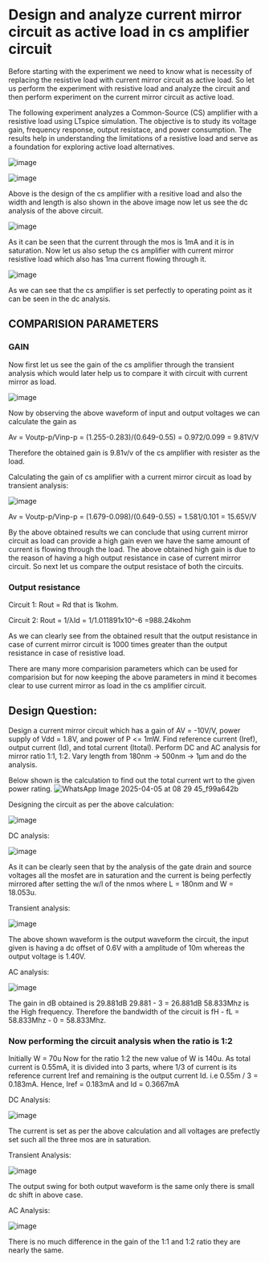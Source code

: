 # Design and analyze current mirror circuit as active load in cs amplifier circuit

Before starting with the experiment we need to know what is necessity of replacing the resistive load with current mirror circuit as active load.
So let us perform the experiment with resistive load and analyze the circuit and then perform experiment on the current mirror circuit as active load.

The following experiment analyzes a Common-Source (CS) amplifier with a resistive load using LTspice simulation. The objective is to study its voltage gain, frequency response, output resistace, and power consumption. The results help in understanding the limitations of a resistive load and serve as a foundation for exploring active load alternatives.

![image](https://github.com/user-attachments/assets/7dd91e86-358a-40ac-a6a2-1e94630185b3)

![image](https://github.com/user-attachments/assets/9481e4c4-6fff-4598-97c3-5f6adeb95395)

Above is the design of the cs amplifier with a resitive load and also the width and length is also shown in the above image now let us see the dc analysis of the above circuit.

![image](https://github.com/user-attachments/assets/581a5caf-c6cb-4c04-8348-c40d8bd755be)

As it can be seen that the current through the mos is 1mA and it is in saturation.
Now let us also setup the cs amplifier with current mirror resistive load which also has 1ma current flowing through it.

![image](https://github.com/user-attachments/assets/24e4e964-73ae-4d4d-879e-9bdc58bae98f)

As we can see that the cs amplifier is set perfectly to operating point as it can be seen in the dc analysis.

## COMPARISION PARAMETERS
### GAIN
Now first let us see the gain of the cs amplifier through the transient analysis which would later help us to compare it with circuit with current mirror as load. 

![image](https://github.com/user-attachments/assets/82ea214b-d0d5-46db-9f39-e4e744a4de32)

Now by observing the above waveform of input and output voltages we can calculate the gain as

  Av = Voutp-p/Vinp-p
     = (1.255-0.283)/(0.649-0.55)
     = 0.972/0.099
     = 9.81V/V

Therefore the obtained gain is 9.81v/v of the cs amplifier with resister as the load.

Calculating the gain of cs amplifier with a current mirror circuit as load by transient analysis:

![image](https://github.com/user-attachments/assets/01da6faf-b531-4dd6-b7ad-3517fbb3481e)

  Av = Voutp-p/Vinp-p
     = (1.679-0.098)/(0.649-0.55)
     = 1.581/0.101
     = 15.65V/V

By the above obtained results we can conclude that using current mirror circuit as load can provide a high gain even we have the same amount of current is flowing through the load.
The above obtained high gain is due to the reason of having a high output resistance in case of current mirror circuit. So next let us compare the output resistace of both the circuits.

### Output resistance

Circuit 1:
   Rout = Rd
   that is 1kohm.

Circuit 2:
   Rout = 1/λId
        = 1/1.011891x10^-6
        =988.24kohm

As we can clearly see from the obtained result that the output resistance in case of current mirror circuit is 1000 times greater than the output resistance in case of resistive load.

There are many more comparision parameters which can be used for comparision but for now keeping the above parameters in mind it becomes clear to use current mirror as load in the cs amplifier circuit.

## Design Question:

Design a current mirror circuit which has a gain of AV = -10V/V, power supply of Vdd = 1.8V, and power of P <= 1mW. Find reference current (Iref), output current (Id), and total current (Itotal). Perform DC and AC analysis for mirror ratio 1:1, 1:2. Vary length from 180nm -> 500nm -> 1µm and do the analysis.

Below shown is the calculation to find out the total current wrt to the given power rating.
![WhatsApp Image 2025-04-05 at 08 29 45_f99a642b](https://github.com/user-attachments/assets/f89d2022-10fd-4cb4-b4ff-318aad0f2f5d)

Designing the circuit as per the above calculation:

![image](https://github.com/user-attachments/assets/a87fd3da-fc32-442f-859b-022c5389d3dd)

DC analysis:

![image](https://github.com/user-attachments/assets/1cbf452d-b0a0-43b1-9897-cf181561b41c)

As it can be clearly seen that by the analysis of the gate drain and source voltages all the mosfet are in saturation and the current is being perfectly mirrored after setting the w/l of the nmos where L = 180nm and W = 18.053u.

Transient analysis:

![image](https://github.com/user-attachments/assets/a2bd5c4b-d431-487b-a298-c200543e3580)

The above shown waveform is the output waveform the circuit, the input given is having a dc offset of 0.6V with a amplitude of 10m whereas the output voltage is 1.40V.

AC analysis:

![image](https://github.com/user-attachments/assets/abfe00f8-6e2a-4f6a-b391-56300ad1021b)

The gain in dB obtained is 29.881dB
29.881 - 3 = 26.881dB
58.833Mhz is the High frequency.
Therefore the bandwidth of the circuit is fH - fL = 58.833Mhz - 0 = 58.833Mhz.

### Now performing the circuit analysis when the ratio is 1:2

Initially W = 70u
Now for the ratio 1:2 the new value of W is 140u.
As total current is 0.55mA, it is divided into 3 parts, where 1/3 of current is its reference current Iref and remaining is the output current Id.
i.e 0.55m / 3 = 0.183mA.
Hence, Iref = 0.183mA and Id = 0.3667mA

DC Analysis:

![image](https://github.com/user-attachments/assets/8f040228-c318-4111-93a1-68573af84f8a)

The current is set as per the above calculation and all voltages are prefectly set such all the three mos are in saturation.

Transient Analysis:

![image](https://github.com/user-attachments/assets/4f2dd08b-3d98-4dbc-a756-25c74e470300)

The output swing for both output waveform is the same only there is small dc shift in above case.

AC Analysis:

![image](https://github.com/user-attachments/assets/8507bd8d-f4ba-4d11-abb1-630d73ffbb66)

There is no much difference in the gain of the 1:1 and 1:2 ratio they are nearly the same.














